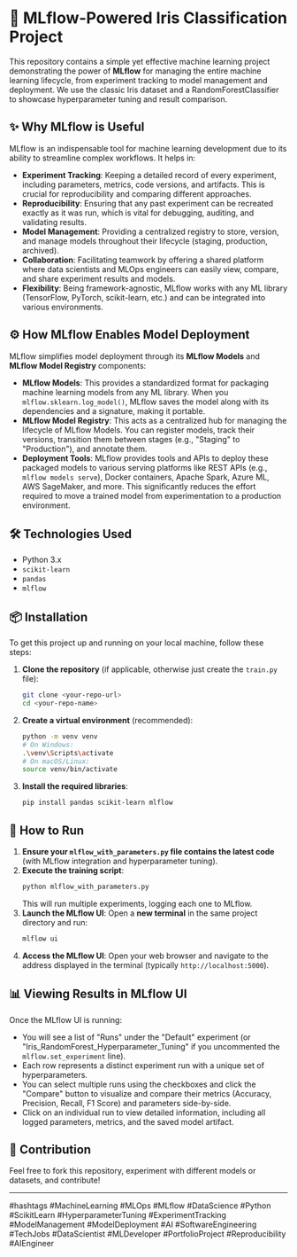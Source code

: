 # 🚀 MLflow-Powered Iris Classification Project

This repository contains a simple yet effective machine learning project demonstrating the power of **MLflow** for managing the entire machine learning lifecycle, from experiment tracking to model management and deployment. We use the classic Iris dataset and a RandomForestClassifier to showcase hyperparameter tuning and result comparison.

## ✨ Why MLflow is Useful

MLflow is an indispensable tool for machine learning development due to its ability to streamline complex workflows. It helps in:

* **Experiment Tracking**: Keeping a detailed record of every experiment, including parameters, metrics, code versions, and artifacts. This is crucial for reproducibility and comparing different approaches.
* **Reproducibility**: Ensuring that any past experiment can be recreated exactly as it was run, which is vital for debugging, auditing, and validating results.
* **Model Management**: Providing a centralized registry to store, version, and manage models throughout their lifecycle (staging, production, archived).
* **Collaboration**: Facilitating teamwork by offering a shared platform where data scientists and MLOps engineers can easily view, compare, and share experiment results and models.
* **Flexibility**: Being framework-agnostic, MLflow works with any ML library (TensorFlow, PyTorch, scikit-learn, etc.) and can be integrated into various environments.

## ⚙️ How MLflow Enables Model Deployment

MLflow simplifies model deployment through its **MLflow Models** and **MLflow Model Registry** components:

* **MLflow Models**: This provides a standardized format for packaging machine learning models from any ML library. When you `mlflow.sklearn.log_model()`, MLflow saves the model along with its dependencies and a signature, making it portable.
* **MLflow Model Registry**: This acts as a centralized hub for managing the lifecycle of MLflow Models. You can register models, track their versions, transition them between stages (e.g., "Staging" to "Production"), and annotate them.
* **Deployment Tools**: MLflow provides tools and APIs to deploy these packaged models to various serving platforms like REST APIs (e.g., `mlflow models serve`), Docker containers, Apache Spark, Azure ML, AWS SageMaker, and more. This significantly reduces the effort required to move a trained model from experimentation to a production environment.

## 🛠️ Technologies Used

* Python 3.x
* `scikit-learn`
* `pandas`
* `mlflow`

## 📦 Installation

To get this project up and running on your local machine, follow these steps:

1.  **Clone the repository** (if applicable, otherwise just create the `train.py` file):
    ```bash
    git clone <your-repo-url>
    cd <your-repo-name>
    ```
2.  **Create a virtual environment** (recommended):
    ```bash
    python -m venv venv
    # On Windows:
    .\venv\Scripts\activate
    # On macOS/Linux:
    source venv/bin/activate
    ```
3.  **Install the required libraries**:
    ```bash
    pip install pandas scikit-learn mlflow
    ```

## 🏃 How to Run

1.  **Ensure your `mlflow_with_parameters.py` file contains the latest code** (with MLflow integration and hyperparameter tuning).
2.  **Execute the training script**:
    ```bash
    python mlflow_with_parameters.py
    ```
    This will run multiple experiments, logging each one to MLflow.
3.  **Launch the MLflow UI**:
    Open a **new terminal** in the same project directory and run:
    ```bash
    mlflow ui
    ```
4.  **Access the MLflow UI**:
    Open your web browser and navigate to the address displayed in the terminal (typically `http://localhost:5000`).

## 📊 Viewing Results in MLflow UI

Once the MLflow UI is running:

* You will see a list of "Runs" under the "Default" experiment (or "Iris_RandomForest_Hyperparameter_Tuning" if you uncommented the `mlflow.set_experiment` line).
* Each row represents a distinct experiment run with a unique set of hyperparameters.
* You can select multiple runs using the checkboxes and click the "Compare" button to visualize and compare their metrics (Accuracy, Precision, Recall, F1 Score) and parameters side-by-side.
* Click on an individual run to view detailed information, including all logged parameters, metrics, and the saved model artifact.

## 🤝 Contribution

Feel free to fork this repository, experiment with different models or datasets, and contribute!

---

#hashtags
#MachineLearning #MLOps #MLflow #DataScience #Python #ScikitLearn #HyperparameterTuning #ExperimentTracking #ModelManagement #ModelDeployment #AI #SoftwareEngineering #TechJobs #DataScientist #MLDeveloper #PortfolioProject #Reproducibility #AIEngineer
````